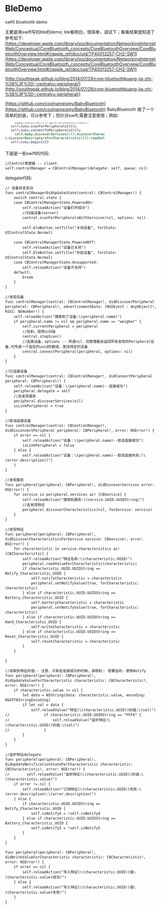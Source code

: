 # BleDemo
swfit bluetooth demo

主要是用swift写的ble的demo; ble看明白，很简单，调试下；看看结果就知道了
参考如下: 
[https://developer.apple.com/library/ios/documentation/NetworkingInternetWeb/Conceptual/CoreBluetooth_concepts/CoreBluetoothOverview/CoreBluetoothOverview.html#//apple_ref/doc/uid/TP40013257-CH2-SW1](https://developer.apple.com/library/ios/documentation/NetworkingInternetWeb/Conceptual/CoreBluetooth_concepts/CoreBluetoothOverview/CoreBluetoothOverview.html#//apple_ref/doc/uid/TP40013257-CH2-SW1)

[http://southpeak.github.io/blog/2014/07/29/core-bluetoothkuang-jia-zhi-%5B%3F%5D-:centralyu-peripheral/](http://southpeak.github.io/blog/2014/07/29/core-bluetoothkuang-jia-zhi-%5B%3F%5D-:centralyu-peripheral/)

[https://github.com/coolnameismy/BabyBluetooth](https://github.com/coolnameismy/BabyBluetooth)
BabyBluetooth 做了一个简单的封装，可以参考下；但针对swift,需要注意使用；例如:

![BabyBluetooth code](https://github.com/kuanglijun312/BleDemo/blob/master/screenshots/code1.jpg)

下面是一些swift的代码:

	//Central管理器 -- client
	self.centralManager = CBCentralManager(delegate: self, queue: nil)

delegate代码:


    // 设备状态变动
    func centralManagerDidUpdateState(central: CBCentralManager!) {
        switch central.state {
        case CBCentralManagerState.PoweredOn:
            self.reloadAction("设备打开成功")
            //扫描设备(server)
            central.scanForPeripheralsWithServices(nil, options: nil)
            
            self.bleButton.setTitle("关闭设备", forState: UIControlState.Normal)
            
        case CBCentralManagerState.PoweredOff:
            self.reloadAction("设备已关闭")
            self.bleButton.setTitle("开启设备", forState: UIControlState.Normal)
        case CBCentralManagerState.Unsupported:
            self.reloadAction("设备不支持")
        default:
            break
        }
    }
    
    //发现设备
    func centralManager(central: CBCentralManager!, didDiscoverPeripheral peripheral: CBPeripheral!, advertisementData: [NSObject : AnyObject]!, RSSI: NSNumber!) {
        self.reloadAction("搜索到了设备:\(peripheral.name)")
        if peripheral.name != nil && peripheral.name == "weigher" {
            self.currentPeripheral = peripheral
            //找到，就停止扫描
            central.stopScan()
            //连接设备，options -- 传递nil，则管理器会返回所有发现的Peripheral设备,可传递一个指定的uuid的数组，查找特定的设备
            central.connectPeripheral(peripheral, options: nil)
        }
    }
    
    //已连接设备
    func centralManager(central: CBCentralManager!, didConnectPeripheral peripheral: CBPeripheral!) {
        self.reloadAction("设备：\(peripheral.name)--连接成功")
        peripheral.delegate = self
        //去发现服务
        peripheral.discoverServices(nil)
        isLinkPeripheral = true
    }
    
    //取消连接设备
    func centralManager(central: CBCentralManager!, didDisconnectPeripheral peripheral: CBPeripheral!, error: NSError!) {
        if error == nil {
            self.reloadAction("设备：\(peripheral.name)--取消连接成功")
            isLinkPeripheral = false
        } else {
            self.reloadAction("设备：\(peripheral.name)--取消连接失败:(\(error.description))")
        }
    }
    
    //发现服务
    func peripheral(peripheral: CBPeripheral!, didDiscoverServices error: NSError!) {
        for service in peripheral.services as! [CBService] {
            self.reloadAction("搜索到服务:\(service.UUID.UUIDString)")
            //去发现特征
            peripheral.discoverCharacteristics(nil, forService: service)
        }
    }
    
    //发现特征
    func peripheral(peripheral: CBPeripheral!, didDiscoverCharacteristicsForService service: CBService!, error: NSError!) {
        for characteristic in service.characteristics as! [CBCharacteristic] {
            self.reloadAction("特征名称:\(characteristic.UUID)")
            peripheral.readValueForCharacteristic(characteristic)
            if characteristic.UUID.UUIDString == Notify_Characteristic_UUID {
                self.notifyCharacteristic = characteristic
                peripheral.setNotifyValue(true, forCharacteristic: characteristic)
            } else if characteristic.UUID.UUIDString == Battery_Characteristic_UUID {
                self.batteryCharacteristic = characteristic
                peripheral.setNotifyValue(true, forCharacteristic: characteristic)
            } else if characteristic.UUID.UUIDString == Hand_Characteristic_UUID {
                self.writeCharacteristic = characteristic
            } else if characteristic.UUID.UUIDString == Reset_Characteristic_UUID {
                self.resetCharacteristic = characteristic
            }
        }
        
    }
    
    //读取到特征的值-- 注意，只有在连接成功的时候，读取到； 若要监听，使用Notify
    func peripheral(peripheral: CBPeripheral!, didUpdateValueForCharacteristic characteristic: CBCharacteristic!, error: NSError!) {
        if characteristic.value != nil {
            let data = NSString(data: characteristic.value, encoding: NSUTF8StringEncoding)
            if let val = data {
                self.reloadValue("特征(\(characteristic.UUID))的值:\(val)")
	//                if characteristic.UUID.UUIDString == "FFF4" {
	//                    self.reloadValue("监听特征(\(characteristic.UUID))的值:\(val)")
	//                }
            }
        }
    }
    
    //监听特征delegate
    func peripheral(peripheral: CBPeripheral!, didUpdateNotificationStateForCharacteristic characteristic: CBCharacteristic!, error: NSError!) {
	//        self.reloadValue("监听特征(\(characteristic.UUID))的值:\(characteristic.value)")
        if error != nil {
            self.reloadAction("订阅特征(\(characteristic.UUID))失败:\(error.description):\(error.description)")
        } else {
            if characteristic.UUID.UUIDString == Notify_Characteristic_UUID {
                self.isNotify4 = !self.isNotify4
            } else if characteristic.UUID.UUIDString == Battery_Characteristic_UUID {
                self.isNotify5 = !self.isNotify5
            }
        }
    }
    
    func peripheral(peripheral: CBPeripheral!, didWriteValueForCharacteristic characteristic: CBCharacteristic!, error: NSError!) {
        if error == nil {
            self.reloadAction("写入特征(\(characteristic.UUID))值\(characteristic.value)成功!")
        } else {
            self.reloadAction("写入特征(\(characteristic.UUID))值\(characteristic.value)失败!")
        }
    }

